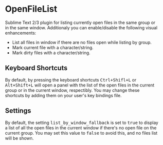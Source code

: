 OpenFileList
==============

Sublime Text 2/3 plugin for listing currently open files in the same group or in the same window.
Additionaly you can enable/disable the following visual enhancements:

* List all files in window if there are no files open while listing by group.
* Mark current file with a character/string.
* Mark dirty files with a character/string.


Keyboard Shortcuts
-------

By default, by pressing the keyboard shortcuts <kbd>Ctrl+Shifl+L</kbd> or <kbd>Alt+Shift+L</kbd> will open a panel with the list of the open files in the current group or in the current window, respectibly. You may change these shortcuts by adding them on your user's key bindings file.


Settings
-------

By default, the setting <kbd>list_by_window_fallback</kbd> is set to <kbd>true</kbd> to display a list of all the open files in the current window if there's no open file on the current group. You may set this value to <kbd>false</kbd> to avoid this, and no files list will be shown.
